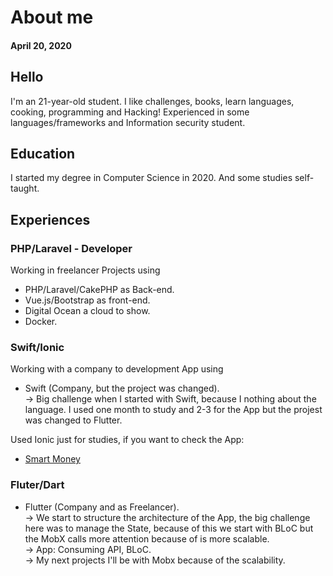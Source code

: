 # About me
#### April 20, 2020

## Hello

I'm an 21-year-old student. I like challenges, books, learn languages, cooking, programming and Hacking! Experienced in some languages/frameworks and Information security student.
  

## Education
I started my degree in Computer Science in 2020. And some studies self-taught.
  
## Experiences

### PHP/Laravel - Developer

Working in freelancer Projects using 
- PHP/Laravel/CakePHP as Back-end.
- Vue.js/Bootstrap as front-end.
- Digital Ocean a cloud to show.
- Docker.
  
### Swift/Ionic

Working with a company to development App using
- Swift (Company, but the project was changed).  
    -> Big challenge when I started with Swift, because I nothing about the language. I used one month to study and 2-3 for the App but the projest was changed to Flutter.
   
Used Ionic just for studies, if you want to check the App:
- [Smart Money](https://github.com/raphaelbarbosaqwerty/Ionic)
  
### Fluter/Dart

- Flutter (Company and as Freelancer).  
-> We start to structure the architecture of the App, the big challenge here was to manage the State, because of this we start with BLoC but the MobX calls more attention because of is more scalable.  
-> App: Consuming API, BLoC.  
-> My next projects I'll be with Mobx because of the scalability.